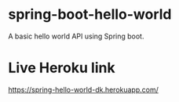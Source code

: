 # spring-boot-hello-world
A basic hello world API using Spring boot.

# Live Heroku link

https://spring-hello-world-dk.herokuapp.com/
